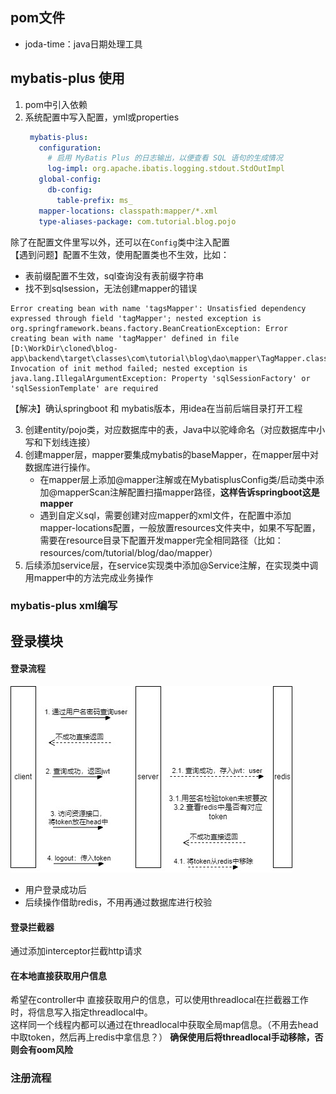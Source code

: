 ## pom文件
- joda-time：java日期处理工具

## mybatis-plus 使用
1. pom中引入依赖
2. 系统配置中写入配置，yml或properties
      ```yaml
       mybatis-plus:
         configuration:
           # 启用 MyBatis Plus 的日志输出，以便查看 SQL 语句的生成情况
           log-impl: org.apache.ibatis.logging.stdout.StdOutImpl
         global-config:
           db-config:
             table-prefix: ms_
         mapper-locations: classpath:mapper/*.xml
         type-aliases-package: com.tutorial.blog.pojo
      ```
除了在配置文件里写以外，还可以在`Config`类中注入配置<br>
【遇到问题】配置不生效，使用配置类也不生效，比如：
- 表前缀配置不生效，sql查询没有表前缀字符串
- 找不到sqlsession，无法创建mapper的错误
```
Error creating bean with name 'tagsMapper': Unsatisfied dependency expressed through field 'tagMapper'; nested exception is org.springframework.beans.factory.BeanCreationException: Error creating bean with name 'tagMapper' defined in file [D:\WorkDir\cloned\blog-app\backend\target\classes\com\tutorial\blog\dao\mapper\TagMapper.class]: Invocation of init method failed; nested exception is java.lang.IllegalArgumentException: Property 'sqlSessionFactory' or 'sqlSessionTemplate' are required
```
【解决】确认springboot 和 mybatis版本，用idea在当前后端目录打开工程

3. 创建entity/pojo类，对应数据库中的表，Java中以驼峰命名（对应数据库中小写和下划线连接）
4. 创建mapper层，mapper要集成mybatis的baseMapper，在mapper层中对数据库进行操作。<br>
   - 在mapper层上添加@mapper注解或在MybatisplusConfig类/启动类中添加@mapperScan注解配置扫描mapper路径，**这样告诉springboot这是mapper**
   - 遇到自定义sql，需要创建对应mapper的xml文件，在配置中添加mapper-locations配置，一般放置resources文件夹中，如果不写配置，需要在resource目录下配置开发mapper完全相同路径（比如：resources/com/tutorial/blog/dao/mapper）
5. 后续添加service层，在service实现类中添加@Service注解，在实现类中调用mapper中的方法完成业务操作

### mybatis-plus xml编写

## 登录模块
#### 登录流程
![process](assets/blog流程.jpg)

- 用户登录成功后
- 后续操作借助redis，不用再通过数据库进行校验

#### 登录拦截器
通过添加interceptor拦截http请求

#### 在本地直接获取用户信息
希望在controller中 直接获取用户的信息，可以使用threadlocal在拦截器工作时，将信息写入指定threadlocal中。<br>
这样同一个线程内都可以通过在threadlocal中获取全局map信息。（不用去head中取token，然后再上redis中拿信息？）
**确保使用后将threadlocal手动移除，否则会有oom风险**

### 注册流程

